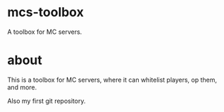 # mcs-toolbox
A toolbox for MC servers.
# about
This is a toolbox for MC servers, where it can whitelist players, op them, and more.


Also my first git repository.
